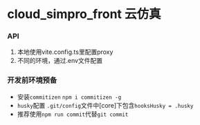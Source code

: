 # cloud_simpro_front 云仿真

### API
1. 本地使用vite.config.ts里配置proxy
2. 不同的环境，通过.env文件配置

### 开发前环境预备
+ 安装`commitizen`
`npm i commitizen -g`
+ `husky`配置
`.git/config`文件中[core]下包含`hooksHusky = .husky`
+ 推荐使用`npm run commit`代替`git commit`
